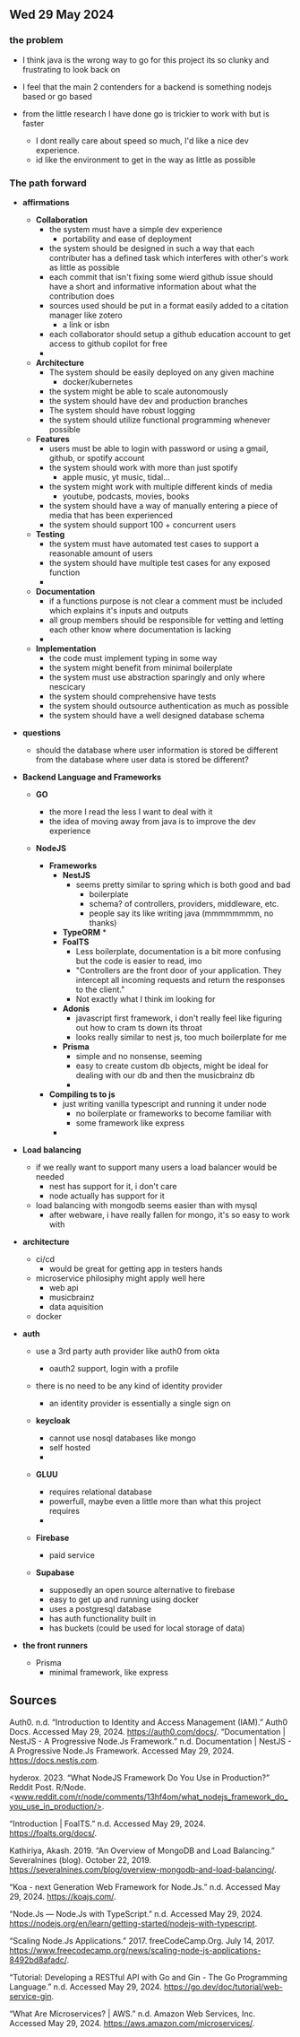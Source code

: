 ## Wed 29 May 2024

### the problem

* I think java is the wrong way to go for this project its so clunky and frustrating to look back on

* I feel that the main 2 contenders for a backend is something nodejs based or go based
* from the little research I have done go is trickier to work with but is faster
  * I dont really care about speed so much, I'd like a nice dev experience.
  * id like the environment to get in the way as little as possible

### The path forward

* **affirmations**
    * **Collaboration**
      * the system must have a simple dev experience
        * portability and ease of deployment
      * the system should be designed in such a way that each contributer has a defined task which interferes with other's work as little as possible
      * each commit that isn't fixing some wierd github issue should have a short and informative information about what the contribution does
      * sources used should be put in a format easily added to a citation manager like zotero
        * a link or isbn
      * each collaborator should setup a github education account to get access to github copilot for free
      * 
    * **Architecture**
      * The system should be easily deployed on any given machine
        * docker/kubernetes
      * the system might be able to scale autonomously
      * the system should have dev and production branches
      * The system should have robust logging
      * the system should utilize functional programming whenever possible
    * **Features**
      * users must be able to login with password or using a gmail, github, or spotify account
      * the system should work with more than just spotify
        * apple music, yt music, tidal...
      * the system might work with multiple different kinds of media
        * youtube, podcasts, movies, books
      * the system should have a way of manually entering a piece of media that has been experienced
      * the system should support 100 + concurrent users
    * **Testing**
      * the system must have automated test cases to support a reasonable amount of users
      * the system should  have multiple test cases for any exposed function
      * 
    * **Documentation**
      * if a functions purpose is not clear a comment must be included which explains it's inputs and outputs
      * all group members should be responsible for vetting and letting each other know where documentation is lacking
      * 
    * **Implementation**
      * the code must implement typing in some way
      * the system might benefit from minimal boilerplate
      * the system must use abstraction sparingly and only where nescicary
      * the system should comprehensive have tests
      * the system should outsource authentication as much as possible
      * the system should have a well designed database schema


* **questions**
  * should the database where user information is stored be different from the database where user data is stored be different?

* **Backend Language and Frameworks**
  * **GO**
    * the more I read the less I want to deal with it
    * the idea of moving away from java is to improve the dev experience

  * **NodeJS**
    * **Frameworks**
      * **NestJS**
        * seems pretty similar to spring which is both good and bad
          * boilerplate
          * schema? of controllers, providers, middleware, etc.
          * people say its like writing java (mmmmmmmm, no thanks)
      * **TypeORM**
        *
      * **FoalTS**
        * Less boilerplate, documentation is a bit more confusing but the code is easier to read, imo
        * "Controllers are the front door of your application. They intercept all incoming requests and return the responses to the client."
        * Not exactly what I think im looking for
      * **Adonis**
        * javascript first framework, i don't really feel like figuring out how to cram ts down its throat
        * looks really similar to nest js, too much boilerplate for me
      * **Prisma**
        * simple and no nonsense, seeming
        * easy to create custom db objects, might be ideal for dealing with our db and then the musicbrainz db
        *
    * **Compiling ts to js**
      * just writing vanilla typescript and running it under node
        * no boilerplate or frameworks to become familiar with
        * some framework like express
      * 
* **Load balancing**
  * if we really want to support many users a load balancer would be needed
    * nest has support for it, i don't care
    * node actually has support for it
  * load balancing with mongodb seems easier than with mysql
    * after webware, i have really fallen for mongo, it's so easy to work with

* **architecture**
  * ci/cd
    * would be great for getting app in testers hands
  * microservice philosiphy might apply well here
    * web api
    * musicbrainz
    * data aquisition
  * docker

* **auth**
  * use a 3rd party auth provider like auth0 from okta
    * oauth2 support, login with a profile
  * there is no need to be any kind of identity provider
    * an identity provider is essentially a single sign on
  * **keycloak**
    * cannot use nosql databases like mongo
    * self hosted
    * 
  * **GLUU**
    * requires relational database
    * powerfull, maybe even a little more than what this project requires
    *
  * **Firebase**

    * paid service
  * **Supabase**
    * supposedly an open source alternative to firebase
    * easy to get up and running using docker
    * uses a postgresql database
    * has auth functionality built in
    * has buckets (could be used for local storage of data)
* **the front runners**
  * Prisma
    * minimal framework, like express


## Sources

Auth0. n.d. “Introduction to Identity and Access Management (IAM).” Auth0 Docs. Accessed May 29, 2024. <https://auth0.com/docs/>.
“Documentation | NestJS - A Progressive Node.Js Framework.” n.d. Documentation | NestJS - A Progressive Node.Js Framework. Accessed May 29, 2024. <https://docs.nestjs.com>.

hyderox. 2023. “What NodeJS Framework Do You Use in Production?” Reddit Post. R/Node. <www.reddit.com/r/node/comments/13hf4om/what_nodejs_framework_do_you_use_in_production/>.

“Introduction | FoalTS.” n.d. Accessed May 29, 2024. <https://foalts.org/docs/>.

Kathiriya, Akash. 2019. “An Overview of MongoDB and Load Balancing.” Severalnines (blog). October 22, 2019. <https://severalnines.com/blog/overview-mongodb-and-load-balancing/>.

“Koa - next Generation Web Framework for Node.Js.” n.d. Accessed May 29, 2024. <https://koajs.com/>.

“Node.Js — Node.Js with TypeScript.” n.d. Accessed May 29, 2024. <https://nodejs.org/en/learn/getting-started/nodejs-with-typescript>.

“Scaling Node.Js Applications.” 2017. freeCodeCamp.Org. July 14, 2017. <https://www.freecodecamp.org/news/scaling-node-js-applications-8492bd8afadc/>.

“Tutorial: Developing a RESTful API with Go and Gin - The Go Programming Language.” n.d. Accessed May 29, 2024. <https://go.dev/doc/tutorial/web-service-gin>.

“What Are Microservices? | AWS.” n.d. Amazon Web Services, Inc. Accessed May 29, 2024. <https://aws.amazon.com/microservices/>.
